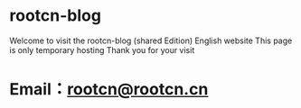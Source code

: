 # rootcn-blog
Welcome to visit the rootcn-blog (shared Edition) English website
This page is only temporary hosting
Thank you for your visit
# Email：rootcn@rootcn.cn
